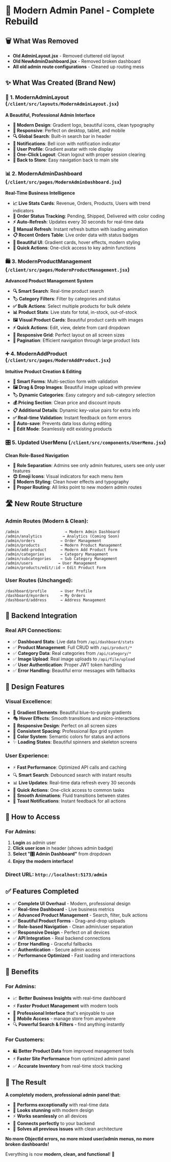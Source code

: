 # 🎉 Modern Admin Panel - Complete Rebuild

## 🗑️ What Was Removed
- **Old AdminLayout.jsx** - Removed cluttered old layout
- **Old NewAdminDashboard.jsx** - Removed broken dashboard
- **All old admin route configurations** - Cleaned up routing mess

## ✨ What Was Created (Brand New)

### 🎨 **1. ModernAdminLayout** (`/client/src/layouts/ModernAdminLayout.jsx`)
**A Beautiful, Professional Admin Interface**
- **🎨 Modern Design**: Gradient logo, beautiful icons, clean typography
- **📱 Responsive**: Perfect on desktop, tablet, and mobile
- **🔍 Global Search**: Built-in search bar in header
- **🔔 Notifications**: Bell icon with notification indicator
- **👤 User Profile**: Gradient avatar with role display
- **🚪 One-Click Logout**: Clean logout with proper session clearing
- **🏪 Back to Store**: Easy navigation back to main site

### 📊 **2. ModernAdminDashboard** (`/client/src/pages/ModernAdminDashboard.jsx`)
**Real-Time Business Intelligence**
- **📈 Live Stats Cards**: Revenue, Orders, Products, Users with trend indicators
- **🎯 Order Status Tracking**: Pending, Shipped, Delivered with color coding
- **⚡ Auto-Refresh**: Updates every 30 seconds for real-time data
- **🔄 Manual Refresh**: Instant refresh button with loading animation
- **📋 Recent Orders Table**: Live order data with status badges
- **🎨 Beautiful UI**: Gradient cards, hover effects, modern styling
- **🔗 Quick Actions**: One-click access to key admin functions

### 🛍️ **3. ModernProductManagement** (`/client/src/pages/ModernProductManagement.jsx`)
**Advanced Product Management System**
- **🔍 Smart Search**: Real-time product search
- **🏷️ Category Filters**: Filter by categories and status
- **✅ Bulk Actions**: Select multiple products for bulk delete
- **📊 Product Stats**: Live stats for total, in-stock, out-of-stock
- **🖼️ Visual Product Cards**: Beautiful product cards with images
- **⚡ Quick Actions**: Edit, view, delete from card dropdown
- **📱 Responsive Grid**: Perfect layout on all screen sizes
- **🔄 Pagination**: Efficient navigation through large product lists

### ➕ **4. ModernAddProduct** (`/client/src/pages/ModernAddProduct.jsx`)
**Intuitive Product Creation & Editing**
- **📝 Smart Forms**: Multi-section form with validation
- **🖼️ Drag & Drop Images**: Beautiful image upload with preview
- **🏷️ Dynamic Categories**: Easy category and sub-category selection
- **💰 Pricing Section**: Clean price and discount inputs
- **📋 Additional Details**: Dynamic key-value pairs for extra info
- **✅ Real-time Validation**: Instant feedback on form errors
- **💾 Auto-save**: Prevents data loss during editing
- **🔄 Edit Mode**: Seamlessly edit existing products

### 🎛️ **5. Updated UserMenu** (`/client/src/components/UserMenu.jsx`)
**Clean Role-Based Navigation**
- **🎯 Role Separation**: Admins see only admin features, users see only user features
- **😊 Emoji Icons**: Visual indicators for each menu item
- **🎨 Modern Styling**: Clean hover effects and typography
- **🔗 Proper Routing**: All links point to new modern admin routes

## 🛣️ New Route Structure

### **Admin Routes** (Modern & Clean):
```
/admin                    → Modern Admin Dashboard
/admin/analytics         → Analytics (Coming Soon)
/admin/orders           → Order Management
/admin/products         → Modern Product Management
/admin/add-product      → Modern Add Product Form
/admin/categories       → Category Management
/admin/subcategories    → Sub Category Management
/admin/users           → User Management
/admin/products/edit/:id → Edit Product Form
```

### **User Routes** (Unchanged):
```
/dashboard/profile      → User Profile
/dashboard/myorders     → My Orders
/dashboard/address      → Address Management
```

## 🔗 Backend Integration

### **Real API Connections**:
- ✅ **Dashboard Stats**: Live data from `/api/dashboard/stats`
- ✅ **Product Management**: Full CRUD with `/api/product/*`
- ✅ **Category Data**: Real categories from `/api/category/*`
- ✅ **Image Upload**: Real image uploads to `/api/file/upload`
- ✅ **User Authentication**: Proper JWT token handling
- ✅ **Error Handling**: Beautiful error messages with fallbacks

## 🎨 Design Features

### **Visual Excellence**:
- 🌈 **Gradient Elements**: Beautiful blue-to-purple gradients
- 🎭 **Hover Effects**: Smooth transitions and micro-interactions
- 📱 **Responsive Design**: Perfect on all screen sizes
- 🎯 **Consistent Spacing**: Professional 8px grid system
- 🎨 **Color System**: Semantic colors for status and actions
- ✨ **Loading States**: Beautiful spinners and skeleton screens

### **User Experience**:
- ⚡ **Fast Performance**: Optimized API calls and caching
- 🔍 **Smart Search**: Debounced search with instant results
- 📊 **Live Updates**: Real-time data refresh every 30 seconds
- 🎯 **Quick Actions**: One-click access to common tasks
- 💫 **Smooth Animations**: Fluid transitions between states
- 🔔 **Toast Notifications**: Instant feedback for all actions

## 🚀 How to Access

### **For Admins**:
1. **Login** as admin user
2. **Click user icon** in header (shows admin badge)
3. **Select "🎛️ Admin Dashboard"** from dropdown
4. **Enjoy the modern interface!**

### **Direct URL**: `http://localhost:5173/admin`

## ✅ Features Completed

- ✅ **Complete UI Overhaul** - Modern, professional design
- ✅ **Real-time Dashboard** - Live business metrics
- ✅ **Advanced Product Management** - Search, filter, bulk actions
- ✅ **Beautiful Product Forms** - Drag-and-drop uploads
- ✅ **Role-based Navigation** - Clean admin/user separation
- ✅ **Responsive Design** - Perfect on all devices
- ✅ **API Integration** - Real backend connections
- ✅ **Error Handling** - Graceful fallbacks
- ✅ **Authentication** - Secure admin access
- ✅ **Performance Optimized** - Fast loading and interactions

## 🎯 Benefits

### **For Admins**:
- 📈 **Better Business Insights** with real-time dashboard
- ⚡ **Faster Product Management** with modern tools
- 🎨 **Professional Interface** that's enjoyable to use
- 📱 **Mobile Access** - manage store from anywhere
- 🔍 **Powerful Search & Filters** - find anything instantly

### **For Customers**:
- 🛍️ **Better Product Data** from improved management tools
- ⚡ **Faster Site Performance** from optimized admin panel
- ✅ **Accurate Inventory** from real-time stock tracking

## 🎉 The Result

**A completely modern, professional admin panel that:**
- 🚀 **Performs exceptionally** with real-time data
- 🎨 **Looks stunning** with modern design
- ⚡ **Works seamlessly** on all devices
- 🔗 **Connects perfectly** to your backend
- 🎯 **Solves all previous issues** with clean architecture

**No more ObjectId errors, no more mixed user/admin menus, no more broken dashboards!**

Everything is now **modern, clean, and functional**! 🎉